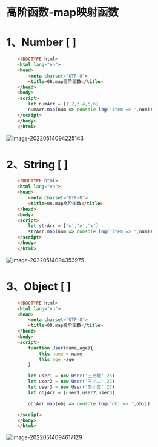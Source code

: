 # 高阶函数-map映射函数

# 1、Number [ ]

```html
    <!DOCTYPE html>
    <html lang="en">
    <head>
        <meta charset="UTF-8">
        <title>08.map高阶函数</title>
    </head>
    <body>
    <script>
        let numArr = [1,2,3,4,5,6]
        numArr.map(num => console.log('item => ',num))
    </script>
    </body>
    </html>
```

![image-20220514094225143](C:/Users/wangnaixing/AppData/Roaming/Typora/typora-user-images/image-20220514094225143.png)

# 2、String [ ]

```html
    <!DOCTYPE html>
    <html lang="en">
    <head>
        <meta charset="UTF-8">
        <title>08.map高阶函数</title>
    </head>
    <body>
    <script>
        let strArr = ['w','n','x']
        strArr.map(num => console.log('item => ',num))
    </script>
    </body>
    </html>
```

![image-20220514094353975](C:/Users/wangnaixing/AppData/Roaming/Typora/typora-user-images/image-20220514094353975.png)

# 3、Object [ ]

```html
    <!DOCTYPE html>
    <html lang="en">
    <head>
        <meta charset="UTF-8">
        <title>08.map高阶函数</title>
    </head>
    <body>
    <script>
        function User(name,age){
            this.name = name
            this.age =age
        }

        let user1 = new User('王乃醒',26)
        let user2 = new User('王小二',27)
        let user3 = new User('王小三',27)
        let objArr = [user1,user2,user3]

        objArr.map(obj => console.log('obj => ',obj))

    </script>
    </body>
    </html>
```

![image-20220514094617129](C:/Users/wangnaixing/AppData/Roaming/Typora/typora-user-images/image-20220514094617129.png)
